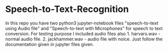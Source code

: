# Speech-to-Text-Recognition
In this repo you have two python3 jupyter-notebook files "speech-to-text using Audio file" and "Speech-to-text with Microphones" for speech to text conversion.
For testing purpose I included audio files also
      1. harvars.wav - normal audio file.
      2. jackhammer.wav - audio file with noice.
Just follow the documentation given in jupyter files given.
